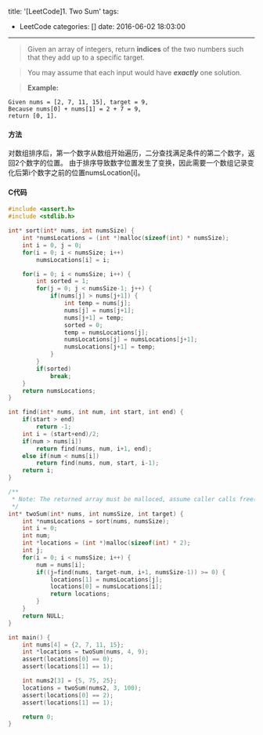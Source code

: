 title: '[LeetCode]1. Two Sum'
tags:
  - LeetCode
categories: []
date: 2016-06-02 18:03:00
---

> Given an array of integers, return **indices** of the two numbers such that they add up to a specific target.

> You may assume that each input would have ***exactly*** one solution.

> **Example:**
```
Given nums = [2, 7, 11, 15], target = 9,
Because nums[0] + nums[1] = 2 + 7 = 9,
return [0, 1].
```

#### 方法
对数组排序后，第一个数字从数组开始遍历，二分查找满足条件的第二个数字，返回2个数字的位置。
由于排序导致数字位置发生了变换，因此需要一个数组记录变化后第i个数字之前的位置numsLocation[i]。

#### C代码
``` c
#include <assert.h>
#include <stdlib.h>

int* sort(int* nums, int numsSize) {
    int *numsLocations = (int *)malloc(sizeof(int) * numsSize);
    int i = 0, j = 0;
    for(i = 0; i < numsSize; i++)
        numsLocations[i] = i;

    for(i = 0; i < numsSize; i++) {
        int sorted = 1;
        for(j = 0; j < numsSize-1; j++) {
            if(nums[j] > nums[j+1]) {
                int temp = nums[j];
                nums[j] = nums[j+1];
                nums[j+1] = temp;
                sorted = 0;
                temp = numsLocations[j];
                numsLocations[j] = numsLocations[j+1];
                numsLocations[j+1] = temp;
            }
        }
        if(sorted)
            break;
    }
    return numsLocations;
}

int find(int* nums, int num, int start, int end) {
    if(start > end)
        return -1;
    int i = (start+end)/2;
    if(num > nums[i])
        return find(nums, num, i+1, end);
    else if(num < nums[i])
        return find(nums, num, start, i-1);
    return i;
}

/**
 * Note: The returned array must be malloced, assume caller calls free().
 */
int* twoSum(int* nums, int numsSize, int target) {
    int *numsLocations = sort(nums, numsSize);
    int i = 0;
    int num;
    int *locations = (int *)malloc(sizeof(int) * 2);
    int j;
    for(i = 0; i < numsSize; i++) {
        num = nums[i];
        if((j=find(nums, target-num, i+1, numsSize-1)) >= 0) {
            locations[1] = numsLocations[j];
            locations[0] = numsLocations[i];
            return locations;
        }
    }
    return NULL;
}

int main() {
    int nums[4] = {2, 7, 11, 15};
    int *locations = twoSum(nums, 4, 9);
    assert(locations[0] == 0);
    assert(locations[1] == 1);

    int nums2[3] = {5, 75, 25};
    locations = twoSum(nums2, 3, 100);
    assert(locations[0] == 2);
    assert(locations[1] == 1);

    return 0;
}
```